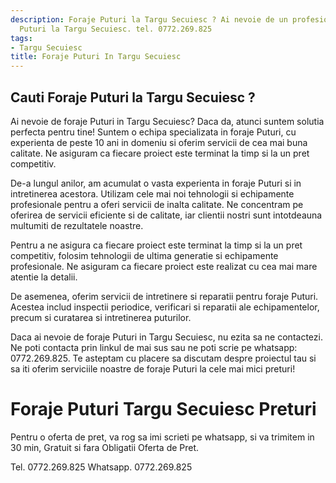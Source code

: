 ```yaml
---
description: Foraje Puturi la Targu Secuiesc ? Ai nevoie de un profesionist in Foraje
  Puturi la Targu Secuiesc. tel. 0772.269.825
tags:
- Targu Secuiesc
title: Foraje Puturi In Targu Secuiesc
---
```



## Cauti Foraje Puturi la Targu Secuiesc ?

Ai nevoie de foraje Puturi in Targu Secuiesc? Daca da, atunci suntem solutia perfecta pentru tine! Suntem o echipa specializata in foraje Puturi, cu experienta de peste 10 ani in domeniu si oferim servicii de cea mai buna calitate. Ne asiguram ca fiecare proiect este terminat la timp si la un pret competitiv.

De-a lungul anilor, am acumulat o vasta experienta in foraje Puturi si in intretinerea acestora. Utilizam cele mai noi tehnologii si echipamente profesionale pentru a oferi servicii de inalta calitate. Ne concentram pe oferirea de servicii eficiente si de calitate, iar clientii nostri sunt intotdeauna multumiti de rezultatele noastre.

Pentru a ne asigura ca fiecare proiect este terminat la timp si la un pret competitiv, folosim tehnologii de ultima generatie si echipamente profesionale. Ne asiguram ca fiecare proiect este realizat cu cea mai mare atentie la detalii.

De asemenea, oferim servicii de intretinere si reparatii pentru foraje Puturi. Acestea includ inspectii periodice, verificari si reparatii ale echipamentelor, precum si curatarea si intretinerea puturilor.

Daca ai nevoie de foraje Puturi in Targu Secuiesc, nu ezita sa ne contactezi. Ne poti contacta prin linkul de mai sus sau ne poti scrie pe whatsapp: 0772.269.825. Te asteptam cu placere sa discutam despre proiectul tau si sa iti oferim serviciile noastre de foraje Puturi la cele mai mici preturi!

# Foraje Puturi Targu Secuiesc Preturi
Pentru o oferta de pret, va rog sa imi scrieti pe whatsapp, si va trimitem in 30 min, Gratuit si fara Obligatii Oferta de Pret.

Tel. 0772.269.825
Whatsapp. 0772.269.825